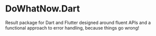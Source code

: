 # DoWhatNow.Dart
Result package for Dart and Flutter designed around fluent APIs and a functional approach to error handling, because things go wrong!
